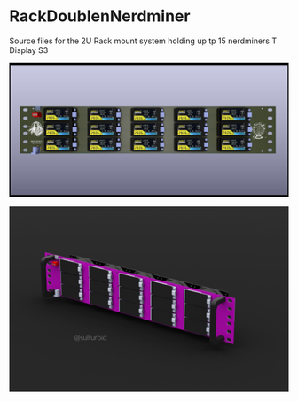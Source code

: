 # RackDoublenNerdminer
Source files for the 2U Rack mount system holding up tp 15 nerdminers T Display S3

![alt text](https://github.com/ccadic/RackDoubleNerdminer/blob/main/pictures/DoubleRackMount2U.jpg)

![alt text](https://github.com/ccadic/RackDoubleNerdminer/blob/main/pictures/doubleracksolid4.JPG)



